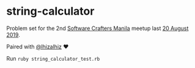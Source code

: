 # string-calculator

Problem set for the 2nd [Software Crafters Manila](https://www.meetup.com/Software-Crafters-Manila/) meetup last [20 August 2019](https://www.meetup.com/Software-Crafters-Manila/events/263693086/).

Paired with [@lhizalhiz](https://github.com/lhizalhiz) ❤️

Run `ruby string_calculator_test.rb`
